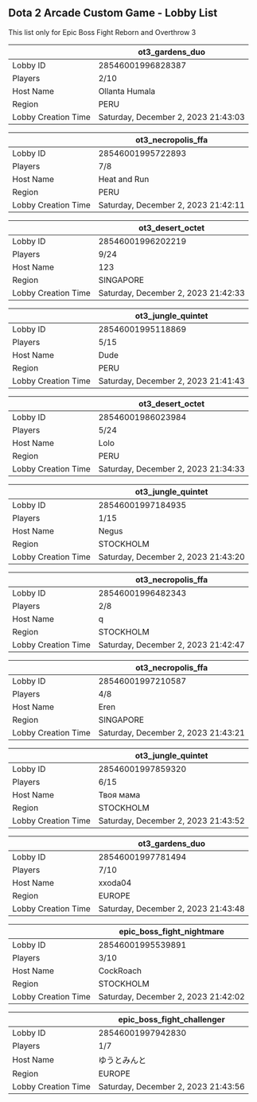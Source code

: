 ## Dota 2 Arcade Custom Game - Lobby List

This list only for Epic Boss Fight Reborn and Overthrow 3

|  | ot3_gardens_duo |
| ------ | ------ |
| Lobby ID | 28546001996828387 |
| Players | 2/10 |
| Host Name | Ollanta Humala |
| Region | PERU |
| Lobby Creation Time | Saturday, December 2, 2023 21:43:03 |


|  | ot3_necropolis_ffa |
| ------ | ------ |
| Lobby ID | 28546001995722893 |
| Players | 7/8 |
| Host Name | Heat and Run |
| Region | PERU |
| Lobby Creation Time | Saturday, December 2, 2023 21:42:11 |


|  | ot3_desert_octet |
| ------ | ------ |
| Lobby ID | 28546001996202219 |
| Players | 9/24 |
| Host Name | 123 |
| Region | SINGAPORE |
| Lobby Creation Time | Saturday, December 2, 2023 21:42:33 |


|  | ot3_jungle_quintet |
| ------ | ------ |
| Lobby ID | 28546001995118869 |
| Players | 5/15 |
| Host Name | Dude |
| Region | PERU |
| Lobby Creation Time | Saturday, December 2, 2023 21:41:43 |


|  | ot3_desert_octet |
| ------ | ------ |
| Lobby ID | 28546001986023984 |
| Players | 5/24 |
| Host Name | Lolo |
| Region | PERU |
| Lobby Creation Time | Saturday, December 2, 2023 21:34:33 |


|  | ot3_jungle_quintet |
| ------ | ------ |
| Lobby ID | 28546001997184935 |
| Players | 1/15 |
| Host Name | Negus |
| Region | STOCKHOLM |
| Lobby Creation Time | Saturday, December 2, 2023 21:43:20 |


|  | ot3_necropolis_ffa |
| ------ | ------ |
| Lobby ID | 28546001996482343 |
| Players | 2/8 |
| Host Name | q |
| Region | STOCKHOLM |
| Lobby Creation Time | Saturday, December 2, 2023 21:42:47 |


|  | ot3_necropolis_ffa |
| ------ | ------ |
| Lobby ID | 28546001997210587 |
| Players | 4/8 |
| Host Name | Eren |
| Region | SINGAPORE |
| Lobby Creation Time | Saturday, December 2, 2023 21:43:21 |


|  | ot3_jungle_quintet |
| ------ | ------ |
| Lobby ID | 28546001997859320 |
| Players | 6/15 |
| Host Name | Твоя мама |
| Region | STOCKHOLM |
| Lobby Creation Time | Saturday, December 2, 2023 21:43:52 |


|  | ot3_gardens_duo |
| ------ | ------ |
| Lobby ID | 28546001997781494 |
| Players | 7/10 |
| Host Name | xxoda04 |
| Region | EUROPE |
| Lobby Creation Time | Saturday, December 2, 2023 21:43:48 |


|  | epic_boss_fight_nightmare |
| ------ | ------ |
| Lobby ID | 28546001995539891 |
| Players | 3/10 |
| Host Name | CockRoach |
| Region | STOCKHOLM |
| Lobby Creation Time | Saturday, December 2, 2023 21:42:02 |


|  | epic_boss_fight_challenger |
| ------ | ------ |
| Lobby ID | 28546001997942830 |
| Players | 1/7 |
| Host Name | ゆうとみんと |
| Region | EUROPE |
| Lobby Creation Time | Saturday, December 2, 2023 21:43:56 |


